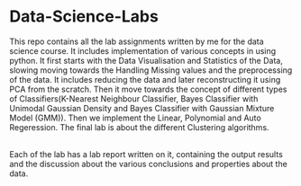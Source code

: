 # Data-Science-Labs
This repo contains all the lab assignments written by me for the data science course. It includes implementation of various concepts in using python. It first starts with the Data Visualisation and Statistics of the Data, slowing moving towards the Handling Missing values and the preprocessing of the data. It includes reducing the data and later reconstructing it using PCA from the scratch. Then it move towards the concept of different types of Classifiers(K-Nearest Neighbour Classifier, Bayes Classifier with Unimodal Gaussian Density and Bayes Classifier with Gaussian Mixture Model (GMM)). Then we implement the Linear, Polynomial and Auto Regeression. The final lab is about the different Clustering algorithms. 

<br />
Each of the lab has a lab report written on it, containing the output results and the discussion about the various conclusions and properties about the data.
